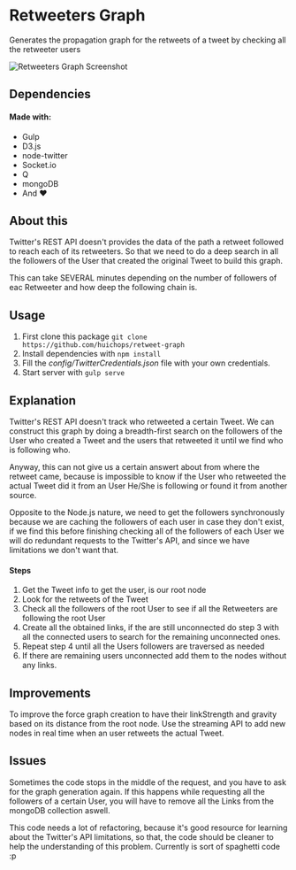 # Retweeters Graph
Generates the propagation graph for the retweets of a tweet by checking all the retweeter users

![Retweeters Graph Screenshot](https://lh3.googleusercontent.com/eJ4oLTg_9tGTSo3T7Ym21JtYWLfwaTe0mtv5TqbCGABZOfRU6QwyOVdqHdHXElZJj2fv4aelPlsQtS9YwXQv1SKrfYsriP3fPPPRHk_9jw9wDTwTc8OT2BEEiaHAY-MGsb7qo2y9KSJMTVy4vZEMgM-ipwjhpadFFdgbBe2Ctk4entU_5Au1PjemoNRYG5F7DLEhZuL2HPNOouUgccBhssQH-JFiTV4GrkajSCZ9t3VgM_8zteTfz7deLuR1yODCw96jRGiE-N0HuKB0oEMg3ZdmHAmdjrGc0VXkUjLA8vj2Gq7ZpgfcisTOF0iYYJ4kopJuCX5gbARjY3CGKPEzK9D20w9IqH06N5unA-4hPaJQMH_0ZMYhVoYuJWiIZZoi8Go_x9tqm3ge7F6G8jePP-WB1TbO4tKnkrVNLZlhav26Kv0pJxCbADJrimoUDof4uXksOEy7SQcstJ7uVmbXGJ6GlWup3F3JWnTxyMJxGOD13KaEBoszYuuLXRhXVC7xYImXTEEcfxjAtKkOJ2BIvWeSRYYNmoHCZ7lVpq7V3Ts=w1342-h654-no)

## Dependencies
#### Made with:
- Gulp
- D3.js
- node-twitter
- Socket.io
- Q
- mongoDB
- And ♥

## About this

Twitter's REST API doesn't provides the data of the path a retweet followed to reach each of its retweeters. So that we need to do a deep search in all the followers of the User that created the original Tweet to build this graph.

This can take SEVERAL minutes depending on the number of followers of eac Retweeter and how deep the following chain is.

## Usage

1. First clone this package `git clone https://github.com/huichops/retweet-graph`
2. Install dependencies with `npm install`
3. Fill the *config/TwitterCredentials.json* file with your own credentials.
3. Start server with `gulp serve`

## Explanation
Twitter's REST API doesn't track who retweeted a certain Tweet. We can construct this graph by doing a breadth-first search on the followers of the User who created a Tweet and the users that retweeted it until we find who is following who. 

Anyway, this can not give us a certain answert about from where the retweet came, because is impossible to know if the User who retweeted the actual Tweet did it from an User He/She is following or found it from another source.

Opposite to the Node.js nature, we need to get the followers synchronously because we are caching the followers of each user in case they don't exist, if we find this before finishing checking all of the followers of each User we will do redundant requests to the Twitter's API, and since we have limitations we don't want that.

#### Steps
1. Get the Tweet info to get the user, is our root node
2. Look for the retweets of the Tweet
3. Check all the followers of the root User to see if all the Retweeters are following the root User
4. Create all the obtained links, if the are still unconnected do step 3 with all the connected users to search for the remaining unconnected ones.
5. Repeat step 4 until all the Users followers are traversed as needed
6. If there are remaining users unconnected add them to the nodes without any links.

## Improvements
To improve the force graph creation to have their linkStrength and gravity based on its distance from the root node.
Use the streaming API to add new nodes in real time when an user retweets the actual Tweet.

## Issues

Sometimes the code stops in the middle of the request, and you have to ask for the graph generation again. If this happens while requesting all the followers of a certain User, you will have to remove all the Links from the mongoDB collection aswell.

This code needs a lot of refactoring, because it's good resource for learning about the Twitter's API limitations, so that, the code
should be cleaner to help the understanding of this problem. Currently is sort of spaghetti code :p

